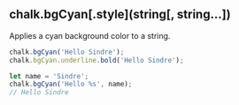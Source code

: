 ## chalk.bgCyan\[.style\](string[, string...])

Applies a cyan background color to a string.

```js
chalk.bgCyan('Hello Sindre');
chalk.bgCyan.underline.bold('Hello Sindre');

let name = 'Sindre';
chalk.bgCyan('Hello %s', name);
// Hello Sindre
```